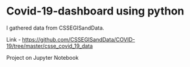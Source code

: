 # Covid-19-dashboard using python
I gathered data from CSSEGISandData.

Link - https://github.com/CSSEGISandData/COVID-19/tree/master/csse_covid_19_data

Project on Jupyter Notebook
